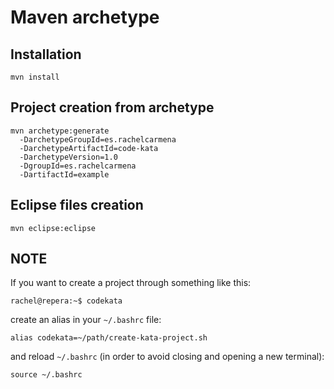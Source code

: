 # Maven archetype

## Installation

```
mvn install
```

## Project creation from archetype

```
mvn archetype:generate 
  -DarchetypeGroupId=es.rachelcarmena
  -DarchetypeArtifactId=code-kata
  -DarchetypeVersion=1.0 
  -DgroupId=es.rachelcarmena 
  -DartifactId=example
```

## Eclipse files creation

```
mvn eclipse:eclipse
```

## NOTE

If you want to create a project through something like this:

```
rachel@repera:~$ codekata
```

create an alias in your `~/.bashrc` file:

```
alias codekata=~/path/create-kata-project.sh
```

and reload `~/.bashrc` (in order to avoid closing and opening a new terminal):

```
source ~/.bashrc
```
